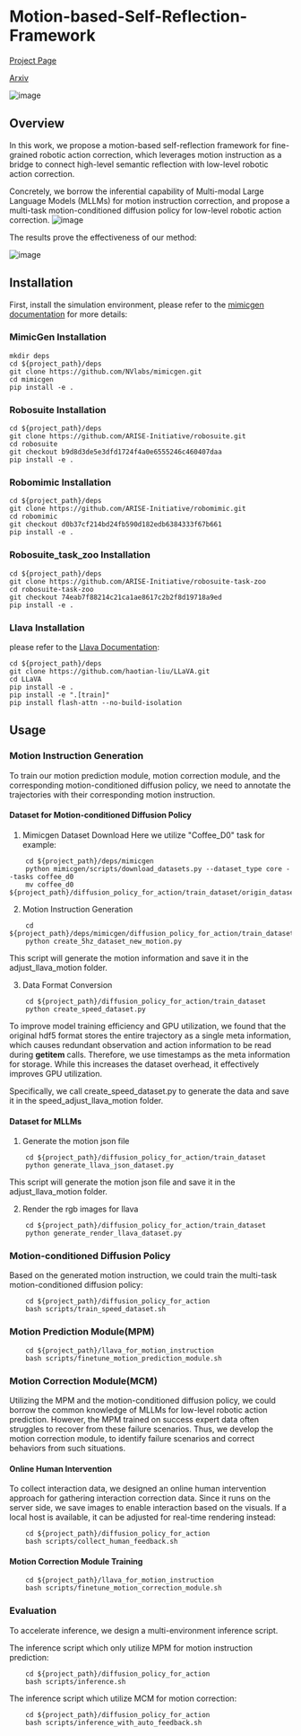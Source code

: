 # Motion-based-Self-Reflection-Framework
[Project Page](https://xwinks.github.io/motion_instruction_for_correction/) 

[Arxiv](https://www.arxiv.org/abs/2504.14588)

![image](./images/teaser.png)
 
## Overview
In this work, we propose a motion-based self-reflection framework for fine-grained robotic action correction, which leverages motion instruction as a bridge to connect high-level semantic reflection with low-level robotic action correction.

Concretely, we borrow the inferential capability of Multi-modal Large Language Models (MLLMs) for motion instruction correction, and propose a multi-task motion-conditioned diffusion policy for low-level robotic action correction.
![image](./images/pipeline.png)


The results prove the effectiveness of our method:

![image](./images/results.png)


## Installation
First, install the simulation environment, please refer to the [mimicgen documentation](https://mimicgen.github.io/docs/introduction/installation.html) for more details:

### MimicGen Installation
```
mkdir deps
cd ${project_path}/deps
git clone https://github.com/NVlabs/mimicgen.git
cd mimicgen
pip install -e .
```
### Robosuite Installation
```
cd ${project_path}/deps
git clone https://github.com/ARISE-Initiative/robosuite.git
cd robosuite
git checkout b9d8d3de5e3dfd1724f4a0e6555246c460407daa
pip install -e .
```

### Robomimic Installation
```
cd ${project_path}/deps
git clone https://github.com/ARISE-Initiative/robomimic.git
cd robomimic
git checkout d0b37cf214bd24fb590d182edb6384333f67b661
pip install -e .
```
### Robosuite_task_zoo Installation
```
cd ${project_path}/deps
git clone https://github.com/ARISE-Initiative/robosuite-task-zoo
cd robosuite-task-zoo
git checkout 74eab7f88214c21ca1ae8617c2b2f8d19718a9ed
pip install -e .
```

### Llava Installation
please refer to the [Llava Documentation](https://github.com/haotian-liu/LLaVA):
```
cd ${project_path}/deps
git clone https://github.com/haotian-liu/LLaVA.git
cd LLaVA
pip install -e .
pip install -e ".[train]"
pip install flash-attn --no-build-isolation
```


## Usage

### Motion Instruction Generation

To train our motion prediction module, motion correction module, and the corresponding motion-conditioned diffusion policy, we need to annotate the trajectories with their corresponding motion instruction.

#### Dataset for Motion-conditioned Diffusion Policy 
1. Mimicgen Dataset Download
Here we utilize "Coffee_D0" task for example:
```
    cd ${project_path}/deps/mimicgen
    python mimicgen/scripts/download_datasets.py --dataset_type core --tasks coffee_d0
    mv coffee_d0 ${project_path}/diffusion_policy_for_action/train_dataset/origin_datasets
```

2. Motion Instruction Generation
```
    cd ${project_path}/deps/mimicgen/diffusion_policy_for_action/train_dataset
    python create_5hz_dataset_new_motion.py
```
This script will generate the motion information and save it in the adjust_llava_motion folder.

3. Data Format Conversion
```
    cd ${project_path}/diffusion_policy_for_action/train_dataset
    python create_speed_dataset.py
```

To improve model training efficiency and GPU utilization, we found that the original hdf5 format stores the entire trajectory as a single meta information, which causes redundant observation and action information to be read during __getitem__ calls. Therefore, we use timestamps as the meta information for storage. While this increases the dataset overhead, it effectively improves GPU utilization.

Specifically, we call create_speed_dataset.py to generate the data and save it in the speed_adjust_llava_motion folder.

#### Dataset for MLLMs
1. Generate the motion json file
```
    cd ${project_path}/diffusion_policy_for_action/train_dataset
    python generate_llava_json_dataset.py
```
This script will generate the motion json file and save it in the adjust_llava_motion folder.

2. Render the rgb images for llava
```
    cd ${project_path}/diffusion_policy_for_action/train_dataset
    python generate_render_llava_dataset.py
```




### Motion-conditioned Diffusion Policy
Based on the generated motion instruction, we could train the multi-task motion-conditioned diffusion policy:
```
    cd ${project_path}/diffusion_policy_for_action
    bash scripts/train_speed_dataset.sh
```

### Motion Prediction Module(MPM)
```
    cd ${project_path}/llava_for_motion_instruction
    bash scripts/finetune_motion_prediction_module.sh
```


### Motion Correction Module(MCM)
Utilizing the MPM and the motion-conditioned diffusion policy, we could borrow the common knowledge of MLLMs for low-level robotic action prediction. However, the MPM trained on success expert data often struggles to recover from these failure scenarios. Thus, we develop the motion correction module, to identify failure scenarios and correct behaviors from such situations.

#### Online Human Intervention 
To collect interaction data, we designed an online human intervention approach for gathering interaction correction data. Since it runs on the server side, we save images to enable interaction based on the visuals. If a local host is available, it can be adjusted for real-time rendering instead:
```
    cd ${project_path}/diffusion_policy_for_action
    bash scripts/collect_human_feedback.sh
```

#### 

#### Motion Correction Module Training

```
    cd ${project_path}/llava_for_motion_instruction
    bash scripts/finetune_motion_correction_module.sh
```

### Evaluation
To accelerate inference, we design a multi-environment inference script.

The inference script which only utilize MPM for motion instruction prediction:
```
    cd ${project_path}/diffusion_policy_for_action
    bash scripts/inference.sh
```

The inference script which utilize MCM for motion correction:
```
    cd ${project_path}/diffusion_policy_for_action
    bash scripts/inference_with_auto_feedback.sh
```



